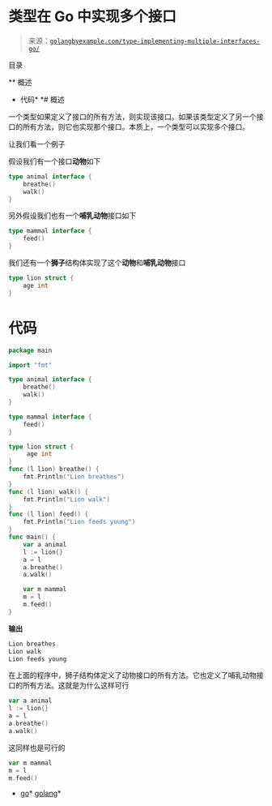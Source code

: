 <!--yml

分类：未分类

日期：2024-10-13 06:22:36

-->

# 类型在 Go 中实现多个接口

> 来源：[`golangbyexample.com/type-implementing-multiple-interfaces-go/`](https://golangbyexample.com/type-implementing-multiple-interfaces-go/)

目录

**   概述

+   代码*  *# 概述

一个类型如果定义了接口的所有方法，则实现该接口。如果该类型定义了另一个接口的所有方法，则它也实现那个接口。本质上，一个类型可以实现多个接口。

让我们看一个例子

假设我们有一个接口**动物**如下

```go
type animal interface {
    breathe()
    walk()
}
```

另外假设我们也有一个**哺乳动物**接口如下

```go
type mammal interface {
    feed()
}
```

我们还有一个**狮子**结构体实现了这个**动物**和**哺乳动物**接口

```go
type lion struct {
    age int
}
```

# **代码**

```go
package main

import "fmt"

type animal interface {
    breathe()
    walk()
}

type mammal interface {
    feed()
}

type lion struct {
     age int
}
func (l lion) breathe() {
    fmt.Println("Lion breathes")
}
func (l lion) walk() {
    fmt.Println("Lion walk")
}
func (l lion) feed() {
    fmt.Println("Lion feeds young")
}
func main() {
    var a animal
    l := lion{}
    a = l
    a.breathe()
    a.walk()

    var m mammal
    m = l
    m.feed()
}
```

**输出**

```go
Lion breathes
Lion walk
Lion feeds young
```

在上面的程序中，狮子结构体定义了动物接口的所有方法。它也定义了哺乳动物接口的所有方法。这就是为什么这样可行

```go
var a animal
l := lion{}
a = l
a.breathe()
a.walk()
```

这同样也是可行的

```go
var m mammal
m = l
m.feed()
```

+   [go](https://golangbyexample.com/tag/go/)*   [golang](https://golangbyexample.com/tag/golang/)*
